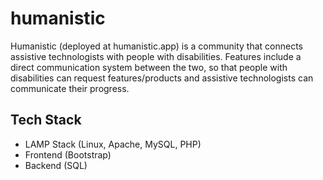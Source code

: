# humanistic

Humanistic (deployed at humanistic.app) is a community that connects assistive technologists with people with disabilities. Features include a direct communication system between the two, so that people with disabilities can request features/products and assistive technologists can communicate their progress.

## Tech Stack
- LAMP Stack (Linux, Apache, MySQL, PHP)
- Frontend (Bootstrap)
- Backend (SQL)
